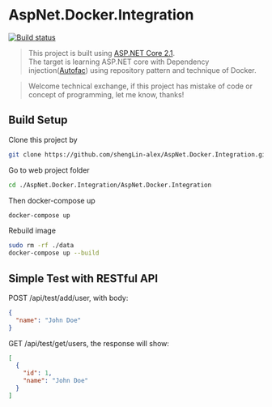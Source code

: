 # AspNet.Docker.Integration

[![Build status](https://ci.appveyor.com/api/projects/status/csr4l6bm2nq9afsg?svg=true)](https://ci.appveyor.com/project/shengLin-alex/aspnet-docker-integration)

> This project is built using [ASP.NET Core 2.1](https://docs.microsoft.com/en-us/aspnet/core/security/authentication/identity?view=aspnetcore-2.1&tabs=visual-studio).  
> The target is learning ASP.NET core with Dependency injection([Autofac](https://autofac.org/)) using repository pattern and technique of Docker.

> Welcome technical exchange, if this project has mistake of code or concept of programming, let me know, thanks!

## Build Setup

Clone this project by
``` bash
git clone https://github.com/shengLin-alex/AspNet.Docker.Integration.git
```

Go to web project folder
``` bash
cd ./AspNet.Docker.Integration/AspNet.Docker.Integration
```

Then docker-compose up

``` bash
docker-compose up
```

Rebuild image
``` bash
sudo rm -rf ./data
docker-compose up --build
```

## Simple Test with RESTful API

POST /api/test/add/user, with body:
```json
{
  "name": "John Doe"
}
```

GET /api/test/get/users, the response will show:
```json
[
  {
    "id": 1,
    "name": "John Doe"
  }
]
```